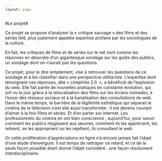 ```yaml
---
layout: page
---
```


#Le projet#

Ce projet se propose d’analyser la « critique sauvage » des films et des séries télé, plus justement appelée expertise profane par les sociologues de la culture.

En fait, les critiques de films et de séries sur le net sont comme les réponses en désordre d’un gigantesque sondage sur les goûts des publics, un sondage dont on n’aurait pas les questions.

Ce projet, pour le dire simplement, vise à retrouver les questions de ce sondage et à les classifier dans une perspective utilitariste.
L’expertise dont témoignent ces réponses, dite « cinéphilie 2.0. », a bénéficié de l’explosion du web. Elle fait partie de nouvelles pratiques en constante évolution, qui ont vu le jour grâce à la relocalisation des films sur les écrans nomades, à l’essor des réseaux sociaux et à la banalisation des consultations du web. Dans le même temps, la barrière de la légitimité esthétique qui séparait le cinéma de la télévision s’est elle aussi transformée : il est devenu courant d’aimer à la fois films et séries. Et d’en parler sur internet. Les professionnels du cinéma en ont bien conscience ; aujourd’hui, pour savoir comment les publics réagissent aux œuvres, comment ils les apprécient, les relisent, se les approprient ou les rejettent, ils consultent le web.

Or cette prolifération d’appréciations en ligne n’a encore jamais fait l’objet d’une étude d’envergure. Il est temps de rattraper ce retard, et ce de la seule façon possible étant donné l’objet considéré : une façon résolument interdisciplinaire.



